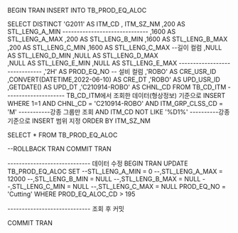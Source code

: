 BEGIN TRAN
INSERT INTO TB_PROD_EQ_ALOC

SELECT  DISTINCT
 'G2011' AS ITM_CD
, ITM_SZ_NM 
,200 AS STL_LENG_A_MIN   ------------------------------
,1600 AS STL_LENG_A_MAX
,200 AS STL_LENG_B_MIN
,1600 AS STL_LENG_B_MAX
,200 AS STL_LENG_C_MIN
,1600 AS STL_LENG_C_MAX   --길이 컬럼
,NULL AS STL_LENG_D_MIN
,NULL AS STL_LENG_D_MAX   
,NULL AS STL_LENG_E_MIN
,NULL AS STL_LENG_E_MAX  ------------------------------
,'2H' AS PROD_EQ_NO      -- 설비 컬럼
,'ROBO' AS CRE_USR_ID  
,CONVERT(DATETIME,2022-06-10) AS CRE_DT
,'ROBO' AS UPD_USR_ID
,GETDATE() AS UPD_DT
,'C210914-ROBO' AS CHNL_CD
FROM TB_CD_ITM           --------------------- TB_CD_ITM에서 조회한 데이터(형상정보) 기준으로 INSERT 
WHERE 1=1
AND CHNL_CD = 'C210914-ROBO'
AND ITM_GRP_CLSS_CD = 'M'          -----------강종 그룹만 조회
AND ITM_CD NOT LIKE '%D1%'          ----------강종 기준으로 INSERT 범위 지정
ORDER BY ITM_SZ_NM

SELECT * FROM TB_PROD_EQ_ALOC

--ROLLBACK TRAN
COMMIT TRAN



----------------------------- 데이터 수정
BEGIN TRAN
UPDATE TB_PROD_EQ_ALOC
   SET 
       --STL_LENG_A_MIN = 0
       --,STL_LENG_A_MAX = 12000
       --,STL_LENG_B_MIN = NULL
       --,STL_LENG_B_MAX = NULL
       --,STL_LENG_C_MIN = NULL
       --,STL_LENG_C_MAX = NULL
       PROD_EQ_NO = 'Cutting'
  WHERE PROD_EQ_ALOC_CD > 195  


----------------------------- 조회 후 커밋


   COMMIT TRAN
